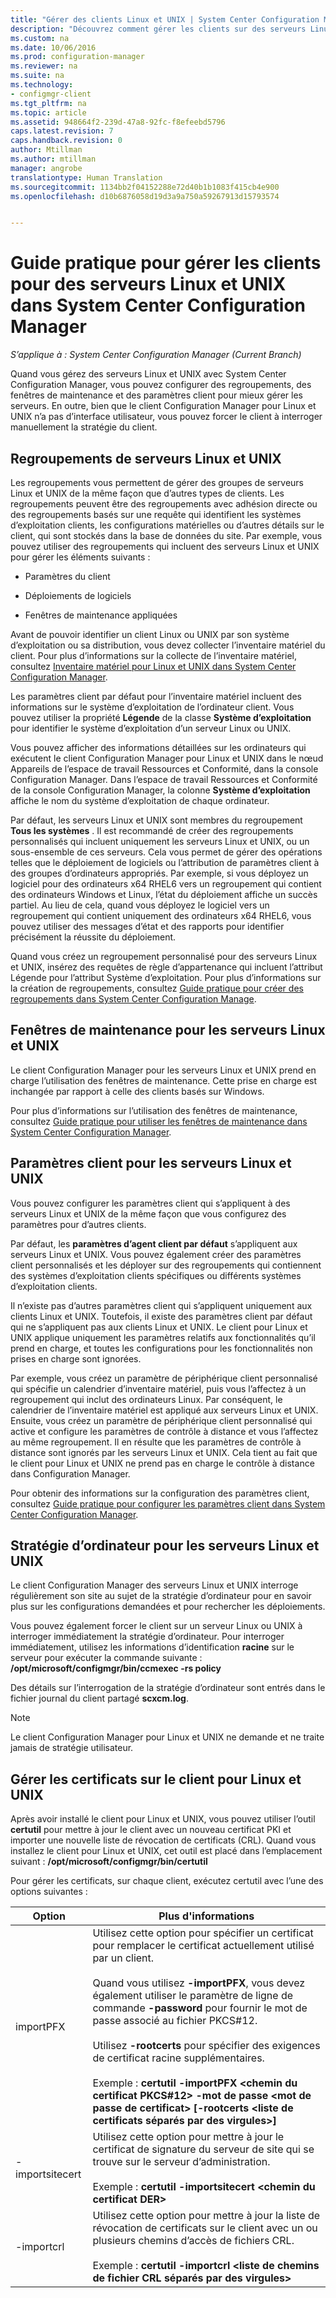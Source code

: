 ```yaml
---
title: "Gérer des clients Linux et UNIX | System Center Configuration Manager"
description: "Découvrez comment gérer les clients sur des serveurs Linux et UNIX dans System Center Configuration Manager."
ms.custom: na
ms.date: 10/06/2016
ms.prod: configuration-manager
ms.reviewer: na
ms.suite: na
ms.technology:
- configmgr-client
ms.tgt_pltfrm: na
ms.topic: article
ms.assetid: 948664f2-239d-47a8-92fc-f8efeebd5796
caps.latest.revision: 7
caps.handback.revision: 0
author: Mtillman
ms.author: mtillman
manager: angrobe
translationtype: Human Translation
ms.sourcegitcommit: 1134bb2f04152288e72d40b1b1083f415cb4e900
ms.openlocfilehash: d10b6876058d19d3a9a750a59267913d15793574


---
```

# <a name="how-to-manage-clients-for-linux-and-unix-servers-in-system-center-configuration-manager"></a>Guide pratique pour gérer les clients pour des serveurs Linux et UNIX dans System Center Configuration Manager

*S’applique à : System Center Configuration Manager (Current Branch)*

Quand vous gérez des serveurs Linux et UNIX avec System Center Configuration Manager, vous pouvez configurer des regroupements, des fenêtres de maintenance et des paramètres client pour mieux gérer les serveurs. En outre, bien que le client Configuration Manager pour Linux et UNIX n’a pas d’interface utilisateur, vous pouvez forcer le client à interroger manuellement la stratégie du client.

##  <a name="a-namebkmkcollectionsforlnua-collections-of-linux-and-unix-servers"></a><a name="BKMK_CollectionsforLnU"></a> Regroupements de serveurs Linux et UNIX  
 Les regroupements vous permettent de gérer des groupes de serveurs Linux et UNIX de la même façon que d’autres types de clients. Les regroupements peuvent être des regroupements avec adhésion directe ou des regroupements basés sur une requête qui identifient les systèmes d’exploitation clients, les configurations matérielles ou d’autres détails sur le client, qui sont stockés dans la base de données du site. Par exemple, vous pouvez utiliser des regroupements qui incluent des serveurs Linux et UNIX pour gérer les éléments suivants :  

-   Paramètres du client  

-   Déploiements de logiciels  

-   Fenêtres de maintenance appliquées  

 Avant de pouvoir identifier un client Linux ou UNIX par son système d’exploitation ou sa distribution, vous devez collecter l’inventaire matériel du client. Pour plus d’informations sur la collecte de l’inventaire matériel, consultez [Inventaire matériel pour Linux et UNIX dans System Center Configuration Manager](../../../core/clients/manage/inventory/hardware-inventory-for-linux-and-unix.md).  

 Les paramètres client par défaut pour l’inventaire matériel incluent des informations sur le système d’exploitation de l’ordinateur client. Vous pouvez utiliser la propriété **Légende** de la classe **Système d’exploitation** pour identifier le système d’exploitation d’un serveur Linux ou UNIX.  

 Vous pouvez afficher des informations détaillées sur les ordinateurs qui exécutent le client Configuration Manager pour Linux et UNIX dans le nœud Appareils de l’espace de travail Ressources et Conformité, dans la console Configuration Manager. Dans l’espace de travail Ressources et Conformité de la console Configuration Manager, la colonne **Système d’exploitation** affiche le nom du système d’exploitation de chaque ordinateur.  

 Par défaut, les serveurs Linux et UNIX sont membres du regroupement **Tous les systèmes** . Il est recommandé de créer des regroupements personnalisés qui incluent uniquement les serveurs Linux et UNIX, ou un sous-ensemble de ces serveurs. Cela vous permet de gérer des opérations telles que le déploiement de logiciels ou l’attribution de paramètres client à des groupes d’ordinateurs appropriés. Par exemple, si vous déployez un logiciel pour des ordinateurs x64 RHEL6 vers un regroupement qui contient des ordinateurs Windows et Linux, l’état du déploiement affiche un succès partiel. Au lieu de cela, quand vous déployez le logiciel vers un regroupement qui contient uniquement des ordinateurs x64 RHEL6, vous pouvez utiliser des messages d’état et des rapports pour identifier précisément la réussite du déploiement.  

 Quand vous créez un regroupement personnalisé pour des serveurs Linux et UNIX, insérez des requêtes de règle d’appartenance qui incluent l’attribut Légende pour l’attribut Système d’exploitation. Pour plus d’informations sur la création de regroupements, consultez [Guide pratique pour créer des regroupements dans System Center Configuration Manage](../../../core/clients/manage/collections/create-collections.md).  

##  <a name="a-namebkmkmaintenancewindowsforlnua-maintenance-windows-for-linux-and-unix-servers"></a><a name="BKMK_MaintenanceWindowsforLnU"></a> Fenêtres de maintenance pour les serveurs Linux et UNIX  
 Le client Configuration Manager pour les serveurs Linux et UNIX prend en charge l’utilisation des fenêtres de maintenance. Cette prise en charge est inchangée par rapport à celle des clients basés sur Windows.  

 Pour plus d’informations sur l’utilisation des fenêtres de maintenance, consultez [Guide pratique pour utiliser les fenêtres de maintenance dans System Center Configuration Manager](../../../core/clients/manage/collections/use-maintenance-windows.md).  

##  <a name="a-namebkmkclientsettingsforlnua-client-settings-for-linux-and-unix-servers"></a><a name="BKMK_ClientSettingsforLnU"></a> Paramètres client pour les serveurs Linux et UNIX  
 Vous pouvez configurer les paramètres client qui s’appliquent à des serveurs Linux et UNIX de la même façon que vous configurez des paramètres pour d’autres clients.  

 Par défaut, les **paramètres d’agent client par défaut** s’appliquent aux serveurs Linux et UNIX. Vous pouvez également créer des paramètres client personnalisés et les déployer sur des regroupements qui contiennent des systèmes d’exploitation clients spécifiques ou différents systèmes d’exploitation clients.  

 Il n’existe pas d’autres paramètres client qui s’appliquent uniquement aux clients Linux et UNIX. Toutefois, il existe des paramètres client par défaut qui ne s’appliquent pas aux clients Linux et UNIX. Le client pour Linux et UNIX applique uniquement les paramètres relatifs aux fonctionnalités qu’il prend en charge, et toutes les configurations pour les fonctionnalités non prises en charge sont ignorées.  

 Par exemple, vous créez un paramètre de périphérique client personnalisé qui spécifie un calendrier d’inventaire matériel, puis vous l’affectez à un regroupement qui inclut des ordinateurs Linux. Par conséquent, le calendrier de l’inventaire matériel est appliqué aux serveurs Linux et UNIX. Ensuite, vous créez un paramètre de périphérique client personnalisé qui active et configure les paramètres de contrôle à distance et vous l’affectez au même regroupement. Il en résulte que les paramètres de contrôle à distance sont ignorés par les serveurs Linux et UNIX. Cela tient au fait que le client pour Linux et UNIX ne prend pas en charge le contrôle à distance dans Configuration Manager.  

 Pour obtenir des informations sur la configuration des paramètres client, consultez [Guide pratique pour configurer les paramètres client dans System Center Configuration Manager](../../../core/clients/deploy/configure-client-settings.md).  

##  <a name="a-namebkmkpolicyforlnua-computer-policy-for-linux-and-unix-servers"></a><a name="BKMK_PolicyforLnU"></a> Stratégie d’ordinateur pour les serveurs Linux et UNIX  
 Le client Configuration Manager des serveurs Linux et UNIX interroge régulièrement son site au sujet de la stratégie d’ordinateur pour en savoir plus sur les configurations demandées et pour rechercher les déploiements.  

 Vous pouvez également forcer le client sur un serveur Linux ou UNIX à interroger immédiatement la stratégie d’ordinateur. Pour interroger immédiatement, utilisez les informations d’identification **racine** sur le serveur pour exécuter la commande suivante : **/opt/microsoft/configmgr/bin/ccmexec -rs policy**  

 Des détails sur l’interrogation de la stratégie d’ordinateur sont entrés dans le fichier journal du client partagé **scxcm.log**.  

> [!NOTE]  
>  Le client Configuration Manager pour Linux et UNIX ne demande et ne traite jamais de stratégie utilisateur.  

##  <a name="a-namebkmkmanagelinuxcertsa-how-to-manage-certificates-on-the-client-for-linux-and-unix"></a><a name="BKMK_ManageLinuxCerts"></a> Gérer les certificats sur le client pour Linux et UNIX  
 Après avoir installé le client pour Linux et UNIX, vous pouvez utiliser l’outil **certutil** pour mettre à jour le client avec un nouveau certificat PKI et importer une nouvelle liste de révocation de certificats (CRL). Quand vous installez le client pour Linux et UNIX, cet outil est placé dans l’emplacement suivant : **/opt/microsoft/configmgr/bin/certutil**  

 Pour gérer les certificats, sur chaque client, exécutez certutil avec l’une des options suivantes :  

|Option|Plus d'informations|  
|------------|----------------------|  
|importPFX|Utilisez cette option pour spécifier un certificat pour remplacer le certificat actuellement utilisé par un client.<br /><br /> Quand vous utilisez **-importPFX**, vous devez également utiliser le paramètre de ligne de commande **-password** pour fournir le mot de passe associé au fichier PKCS#12.<br /><br /> Utilisez **-rootcerts** pour spécifier des exigences de certificat racine supplémentaires.<br /><br /> Exemple : **certutil -importPFX &lt;chemin du certificat PKCS#12> -mot de passe &lt;mot de passe de certificat\> [-rootcerts &lt;liste de certificats séparés par des virgules>]**|  
|-importsitecert|Utilisez cette option pour mettre à jour le certificat de signature du serveur de site qui se trouve sur le serveur d’administration.<br /><br /> Exemple : **certutil -importsitecert &lt;chemin du certificat DER\>**|  
|-importcrl|Utilisez cette option pour mettre à jour la liste de révocation de certificats sur le client avec un ou plusieurs chemins d’accès de fichiers CRL.<br /><br /> Exemple : **certutil -importcrl &lt;liste de chemins de fichier CRL séparés par des virgules\>**|  



<!--HONumber=Nov16_HO1-->


